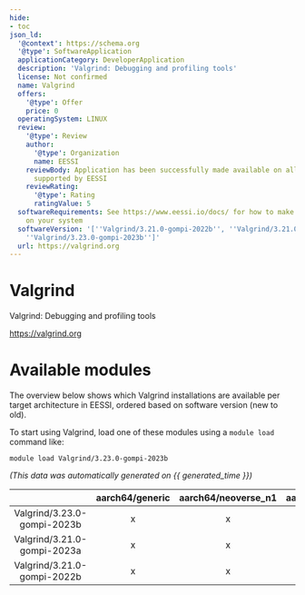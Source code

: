 ```yaml
---
hide:
- toc
json_ld:
  '@context': https://schema.org
  '@type': SoftwareApplication
  applicationCategory: DeveloperApplication
  description: 'Valgrind: Debugging and profiling tools'
  license: Not confirmed
  name: Valgrind
  offers:
    '@type': Offer
    price: 0
  operatingSystem: LINUX
  review:
    '@type': Review
    author:
      '@type': Organization
      name: EESSI
    reviewBody: Application has been successfully made available on all architectures
      supported by EESSI
    reviewRating:
      '@type': Rating
      ratingValue: 5
  softwareRequirements: See https://www.eessi.io/docs/ for how to make EESSI available
    on your system
  softwareVersion: '[''Valgrind/3.21.0-gompi-2022b'', ''Valgrind/3.21.0-gompi-2023a'',
    ''Valgrind/3.23.0-gompi-2023b'']'
  url: https://valgrind.org
---
```


Valgrind
========


Valgrind: Debugging and profiling tools

https://valgrind.org
# Available modules


The overview below shows which Valgrind installations are available per target architecture in EESSI, ordered based on software version (new to old).

To start using Valgrind, load one of these modules using a `module load` command like:

```shell
module load Valgrind/3.23.0-gompi-2023b
```

*(This data was automatically generated on {{ generated_time }})*  

| |aarch64/generic|aarch64/neoverse_n1|aarch64/neoverse_v1|x86_64/generic|x86_64/amd/zen2|x86_64/amd/zen3|x86_64/amd/zen4|x86_64/intel/haswell|x86_64/intel/sapphirerapids|x86_64/intel/skylake_avx512|
| :---: | :---: | :---: | :---: | :---: | :---: | :---: | :---: | :---: | :---: | :---: |
|Valgrind/3.23.0-gompi-2023b|x|x|x|x|x|x|x|x|-|x|
|Valgrind/3.21.0-gompi-2023a|x|x|x|x|x|x|x|x|-|x|
|Valgrind/3.21.0-gompi-2022b|x|x|x|x|x|x|x|x|-|x|
